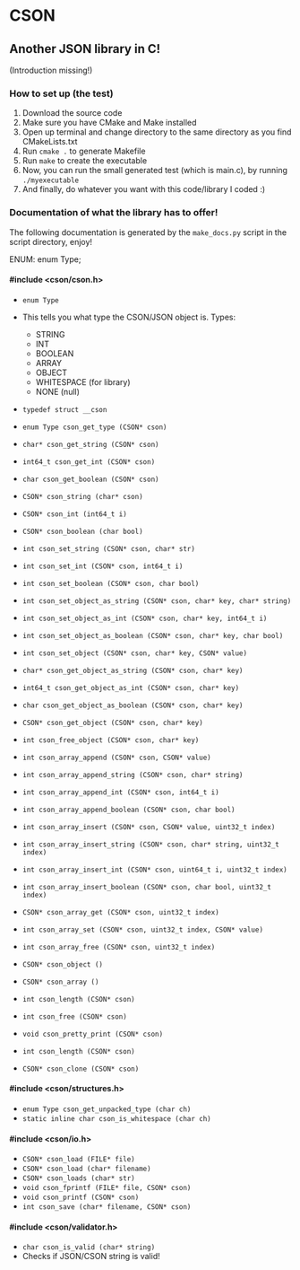 # CSON
## Another JSON library in C!
(Introduction missing!)
### How to set up (the test)

1. Download the source code
2. Make sure you have CMake and Make installed
3. Open up terminal and change directory to the same directory as you find CMakeLists.txt
4. Run `cmake .` to generate Makefile
5. Run `make` to create the executable
6. Now, you can run the small generated test (which is main.c), by running `./myexecutable`
7. And finally, do whatever you want with this code/library I coded :)

### Documentation of what the library has to offer!
The following documentation is generated by the `make_docs.py` script in the script directory, enjoy!


ENUM: enum Type;
#### #include <cson/cson.h>
- `enum Type`
 - This tells you what type the CSON/JSON object is.
   Types:
   - STRING
   - INT
   - BOOLEAN
   - ARRAY
   - OBJECT
   - WHITESPACE (for library)
   - NONE (null)
   
- `typedef struct __cson`
- `enum Type cson_get_type (CSON* cson)`
- `char* cson_get_string (CSON* cson)`
- `int64_t cson_get_int (CSON* cson)`
- `char cson_get_boolean (CSON* cson)`
- `CSON* cson_string (char* cson)`
- `CSON* cson_int (int64_t i)`
- `CSON* cson_boolean (char bool)`
- `int cson_set_string (CSON* cson, char* str)`
- `int cson_set_int (CSON* cson, int64_t i)`
- `int cson_set_boolean (CSON* cson, char bool)`
- `int cson_set_object_as_string (CSON* cson, char* key, char* string)`
- `int cson_set_object_as_int (CSON* cson, char* key, int64_t i)`
- `int cson_set_object_as_boolean (CSON* cson, char* key, char bool)`
- `int cson_set_object (CSON* cson, char* key, CSON* value)`
- `char* cson_get_object_as_string (CSON* cson, char* key)`
- `int64_t cson_get_object_as_int (CSON* cson, char* key)`
- `char cson_get_object_as_boolean (CSON* cson, char* key)`
- `CSON* cson_get_object (CSON* cson, char* key)`
- `int cson_free_object (CSON* cson, char* key)`
- `int cson_array_append (CSON* cson, CSON* value)`
- `int cson_array_append_string (CSON* cson, char* string)`
- `int cson_array_append_int (CSON* cson, int64_t i)`
- `int cson_array_append_boolean (CSON* cson, char bool)`
- `int cson_array_insert (CSON* cson, CSON* value, uint32_t index)`
- `int cson_array_insert_string (CSON* cson, char* string, uint32_t index)`
- `int cson_array_insert_int (CSON* cson, uint64_t i, uint32_t index)`
- `int cson_array_insert_boolean (CSON* cson, char bool, uint32_t index)`
- `CSON* cson_array_get (CSON* cson, uint32_t index)`
- `int cson_array_set (CSON* cson, uint32_t index, CSON* value)`
- `int cson_array_free (CSON* cson, uint32_t index)`
- `CSON* cson_object ()`
- `CSON* cson_array ()`
- `int cson_length (CSON* cson)`
- `int cson_free (CSON* cson)`
- `void cson_pretty_print (CSON* cson)`
- `int cson_length (CSON* cson)`
- `CSON* cson_clone (CSON* cson)`


#### #include <cson/structures.h>
- `enum Type cson_get_unpacked_type (char ch)`
- `static inline char cson_is_whitespace (char ch)`


#### #include <cson/io.h>
- `CSON* cson_load (FILE* file)`
- `CSON* cson_load (char* filename)`
- `CSON* cson_loads (char* str)`
- `void cson_fprintf (FILE* file, CSON* cson)`
- `void cson_printf (CSON* cson)`
- `int cson_save (char* filename, CSON* cson)`


#### #include <cson/validator.h>
- `char cson_is_valid (char* string)`
 - Checks if JSON/CSON string is valid!
   
   



